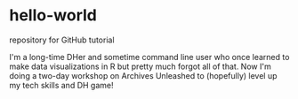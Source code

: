 # hello-world
repository for GitHub tutorial

I'm a long-time DHer and sometime command line user who once learned to make data visualizations in R but pretty much forgot all of that. Now I'm doing a two-day workshop on Archives Unleashed to (hopefully) level up my tech skills and DH game!
